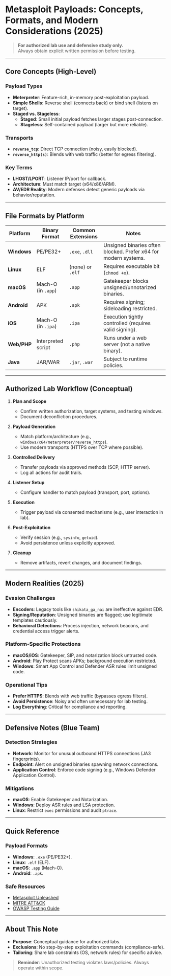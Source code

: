 # Metasploit Payloads: Concepts, Formats, and Modern Considerations (2025)

> **For authorized lab use and defensive study only.**  
> Always obtain explicit written permission before testing.

---

## Core Concepts (High-Level)

### Payload Types
- **Meterpreter**: Feature-rich, in-memory post-exploitation payload.
- **Simple Shells**: Reverse shell (connects back) or bind shell (listens on target).
- **Staged vs. Stageless**:
  - **Staged**: Small initial payload fetches larger stages post-connection.
  - **Stageless**: Self-contained payload (larger but more reliable).

### Transports
- **`reverse_tcp`**: Direct TCP connection (noisy, easily blocked).
- **`reverse_http(s)`**: Blends with web traffic (better for egress filtering).

### Key Terms
- **LHOST/LPORT**: Listener IP/port for callback.
- **Architecture**: Must match target (x64/x86/ARM).
- **AV/EDR Reality**: Modern defenses detect generic payloads via behavior/reputation.

---

## File Formats by Platform

| Platform       | Binary Format          | Common Extensions | Notes                                                                 |
|----------------|------------------------|-------------------|-----------------------------------------------------------------------|
| **Windows**    | PE/PE32+               | `.exe`, `.dll`    | Unsigned binaries often blocked. Prefer x64 for modern systems.      |
| **Linux**      | ELF                    | (none) or `.elf`  | Requires executable bit (`chmod +x`).                                |
| **macOS**      | Mach-O (in `.app`)     | `.app`            | Gatekeeper blocks unsigned/unnotarized binaries.                     |
| **Android**    | APK                    | `.apk`            | Requires signing; sideloading restricted.                            |
| **iOS**        | Mach-O (in `.ipa`)     | `.ipa`            | Execution tightly controlled (requires valid signing).               |
| **Web/PHP**    | Interpreted script     | `.php`            | Runs under a web server (not a native binary).                       |
| **Java**       | JAR/WAR                | `.jar`, `.war`    | Subject to runtime policies.                                         |

---

## Authorized Lab Workflow (Conceptual)

1. **Plan and Scope**  
   - Confirm written authorization, target systems, and testing windows.  
   - Document deconfliction procedures.

2. **Payload Generation**  
   - Match platform/architecture (e.g., `windows/x64/meterpreter/reverse_https`).  
   - Use modern transports (HTTPS over TCP where possible).  

3. **Controlled Delivery**  
   - Transfer payloads via approved methods (SCP, HTTP server).  
   - Log all actions for audit trails.  

4. **Listener Setup**  
   - Configure handler to match payload (transport, port, options).  

5. **Execution**  
   - Trigger payload via consented mechanisms (e.g., user interaction in lab).  

6. **Post-Exploitation**  
   - Verify session (e.g., `sysinfo`, `getuid`).  
   - Avoid persistence unless explicitly approved.  

7. **Cleanup**  
   - Remove artifacts, revert changes, and document findings.  

---

## Modern Realities (2025)

### Evasion Challenges
- **Encoders**: Legacy tools like `shikata_ga_nai` are ineffective against EDR.  
- **Signing/Reputation**: Unsigned binaries are flagged; use legitimate templates cautiously.  
- **Behavioral Detections**: Process injection, network beacons, and credential access trigger alerts.  

### Platform-Specific Protections
- **macOS/iOS**: Gatekeeper, SIP, and notarization block untrusted code.  
- **Android**: Play Protect scans APKs; background execution restricted.  
- **Windows**: Smart App Control and Defender ASR rules limit unsigned code.  

### Operational Tips
- **Prefer HTTPS**: Blends with web traffic (bypasses egress filters).  
- **Avoid Persistence**: Noisy and often unnecessary for lab testing.  
- **Log Everything**: Critical for compliance and reporting.  

---

## Defensive Notes (Blue Team)

### Detection Strategies
- **Network**: Monitor for unusual outbound HTTPS connections (JA3 fingerprints).  
- **Endpoint**: Alert on unsigned binaries spawning network connections.  
- **Application Control**: Enforce code signing (e.g., Windows Defender Application Control).  

### Mitigations
- **macOS**: Enable Gatekeeper and Notarization.  
- **Windows**: Deploy ASR rules and LSA protection.  
- **Linux**: Restrict `exec` permissions and audit `ptrace`.  

---

## Quick Reference

### Payload Formats
- **Windows**: `.exe` (PE/PE32+).  
- **Linux**: `.elf` (ELF).  
- **macOS**: `.app` (Mach-O).  
- **Android**: `.apk`.  

### Safe Resources
- [Metasploit Unleashed](https://www.offsec.com/metasploit-unleashed/)  
- [MITRE ATT&CK](https://attack.mitre.org/)  
- [OWASP Testing Guide](https://owasp.org/www-project-web-security-testing-guide/)  

---

## About This Note
- **Purpose**: Conceptual guidance for authorized labs.  
- **Exclusions**: No step-by-step exploitation commands (compliance-safe).  
- **Tailoring**: Share lab constraints (OS, network rules) for specific advice.  

> **Reminder**: Unauthorized testing violates laws/policies. Always operate within scope.  
